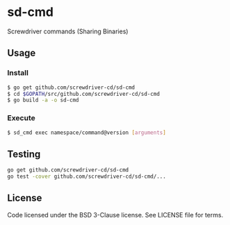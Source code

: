 # sd-cmd
Screwdriver commands (Sharing Binaries)

## Usage

### Install
```bash
$ go get github.com/screwdriver-cd/sd-cmd
$ cd $GOPATH/src/github.com/screwdriver-cd/sd-cmd
$ go build -a -o sd-cmd
```

### Execute
```bash
$ sd_cmd exec namespace/command@version [arguments]
```

## Testing
```bash
go get github.com/screwdriver-cd/sd-cmd
go test -cover github.com/screwdriver-cd/sd-cmd/...
```

## License
Code licensed under the BSD 3-Clause license. See LICENSE file for terms.